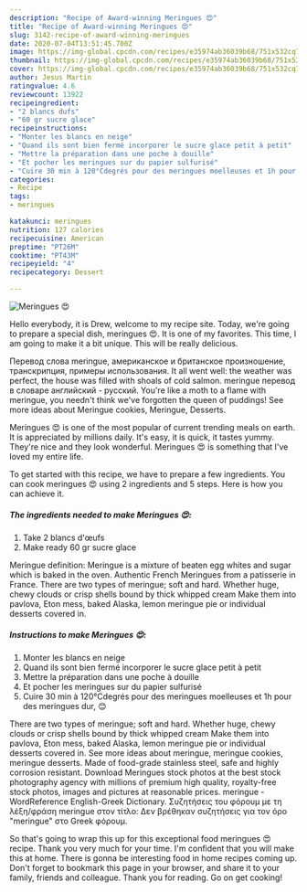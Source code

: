 ```yaml
---
description: "Recipe of Award-winning Meringues 😍"
title: "Recipe of Award-winning Meringues 😍"
slug: 3142-recipe-of-award-winning-meringues
date: 2020-07-04T13:51:45.700Z
image: https://img-global.cpcdn.com/recipes/e35974ab36039b68/751x532cq70/meringues-😍-photo-principale-de-la-recette.jpg
thumbnail: https://img-global.cpcdn.com/recipes/e35974ab36039b68/751x532cq70/meringues-😍-photo-principale-de-la-recette.jpg
cover: https://img-global.cpcdn.com/recipes/e35974ab36039b68/751x532cq70/meringues-😍-photo-principale-de-la-recette.jpg
author: Jesus Martin
ratingvalue: 4.6
reviewcount: 13922
recipeingredient:
- "2 blancs dufs"
- "60 gr sucre glace"
recipeinstructions:
- "Monter les blancs en neige"
- "Quand ils sont bien fermé incorporer le sucre glace petit à petit"
- "Mettre la préparation dans une poche à douille"
- "Et pocher les meringues sur du papier sulfurisé"
- "Cuire 30 min à 120°Cdegrés pour des meringues moelleuses et 1h pour des meringues dur, 😊"
categories:
- Recipe
tags:
- meringues

katakunci: meringues 
nutrition: 127 calories
recipecuisine: American
preptime: "PT26M"
cooktime: "PT43M"
recipeyield: "4"
recipecategory: Dessert

---
```



![Meringues 😍](https://img-global.cpcdn.com/recipes/e35974ab36039b68/751x532cq70/meringues-😍-photo-principale-de-la-recette.jpg)

Hello everybody, it is Drew, welcome to my recipe site. Today, we're going to prepare a special dish, meringues 😍. It is one of my favorites. This time, I am going to make it a bit unique. This will be really delicious.

Перевод слова meringue, американское и британское произношение, транскрипция, примеры использования. It all went well: the weather was perfect, the house was filled with shoals of cold salmon. meringue перевод в словаре английский - русский. You&#39;re like a moth to a flame with meringue, you needn&#39;t think we&#39;ve forgotten the queen of puddings! See more ideas about Meringue cookies, Meringue, Desserts.

Meringues 😍 is one of the most popular of current trending meals on earth. It is appreciated by millions daily. It's easy, it is quick, it tastes yummy. They're nice and they look wonderful. Meringues 😍 is something that I've loved my entire life.


To get started with this recipe, we have to prepare a few ingredients. You can cook meringues 😍 using 2 ingredients and 5 steps. Here is how you can achieve it.

<!--inarticleads1-->

##### The ingredients needed to make Meringues 😍:

1. Take 2 blancs d&#39;œufs
1. Make ready 60 gr sucre glace


Meringue definition: Meringue is a mixture of beaten egg whites and sugar which is baked in the oven. Authentic French Meringues from a patisserie in France. There are two types of meringue; soft and hard. Whether huge, chewy clouds or crisp shells bound by thick whipped cream Make them into pavlova, Eton mess, baked Alaska, lemon meringue pie or individual desserts covered in. 

<!--inarticleads2-->

##### Instructions to make Meringues 😍:

1. Monter les blancs en neige
1. Quand ils sont bien fermé incorporer le sucre glace petit à petit
1. Mettre la préparation dans une poche à douille
1. Et pocher les meringues sur du papier sulfurisé
1. Cuire 30 min à 120°Cdegrés pour des meringues moelleuses et 1h pour des meringues dur, 😊


There are two types of meringue; soft and hard. Whether huge, chewy clouds or crisp shells bound by thick whipped cream Make them into pavlova, Eton mess, baked Alaska, lemon meringue pie or individual desserts covered in. See more ideas about meringue, meringue cookies, meringue desserts. Made of food-grade stainless steel, safe and highly corrosion resistant. Download Meringues stock photos at the best stock photography agency with millions of premium high quality, royalty-free stock photos, images and pictures at reasonable prices. meringue - WordReference English-Greek Dictionary. Συζητήσεις του φόρουμ με τη λέξη/φράση meringue στον τίτλο: Δεν βρέθηκαν συζητήσεις για τον όρο &#34;meringue&#34; στο Greek φόρουμ. 

So that's going to wrap this up for this exceptional food meringues 😍 recipe. Thank you very much for your time. I'm confident that you will make this at home. There is gonna be interesting food in home recipes coming up. Don't forget to bookmark this page in your browser, and share it to your family, friends and colleague. Thank you for reading. Go on get cooking!

